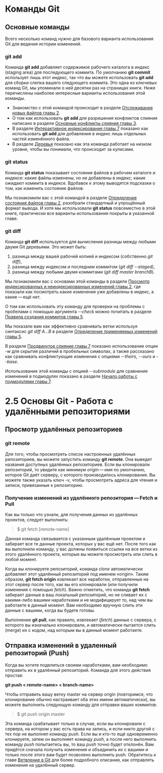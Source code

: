 # Команды Git
## Основные команды
Всего несколько команд нужно для базового варианта использования Git для ведения истории изменений.
### **git add**
Команда **git add** добавляет содержимое рабочего каталога в индекс (staging area) для последующего коммита. По умолчанию **git commit** использует лишь этот индекс, так что вы можете использовать **git add** для сборки слепка вашего следующего коммита.
Это одна из ключевых команд Git, мы упоминали о ней десятки раз на страницах книги. Ниже перечислены наиболее интересные варианты использования этой команды.
* Знакомство с этой командой происходит в разделе [Отслеживание новых файлов главы 2](https://git-scm.com/book/ru/v2/Основы-Git-Запись-изменений-в-репозиторий#r_tracking_files).
* О том как использовать **git add** для разрешения конфликтов слияния написано в разделе [Основные конфликты слияния главы 3](https://git-scm.com/book/ru/v2/Ветвление-в-Git-Основы-ветвления-и-слияния#r_basic_merge_conflicts).
* В разделе [Интерактивное индексирование главы 7](https://git-scm.com/book/ru/v2/Инструменты-Git-Интерактивное-индексирование#r_interactive_staging) показано как использовать **git add** для добавления в индекс лишь отдельных частей изменённого файла.
* В разделе [Деревья](https://git-scm.com/book/ru/v2/Git-изнутри-Объекты-Git#r_tree_objects) показано как эта команда работает на низком уровне, чтобы вы понимали, что происходит за кулисами.
### **git status**
Команда **git status** показывает состояния файлов в рабочем каталоге и индексе: какие файлы изменены, но не добавлены в индекс; какие ожидают коммита в индексе. Вдобавок к этому выводятся подсказки о том, как изменить состояние файлов.

Мы познакомили вас с этой командой в разделе [Определение состояния файлов главы 2](https://git-scm.com/book/ru/v2/Основы-Git-Запись-изменений-в-репозиторий#r_checking_status), разобрали стандартный и упрощённый формат вывода. И хотя мы использовали **git status** повсеместно в этой книге, практически все варианты использования покрыты в указанной главе.

### **git diff**
Команда **git diff** используется для вычисления разницы между любыми двумя Git деревьями. 
Это может быть:
1. разница между вашей рабочей копией и индексом (собственно *git diff*), 
2. разница между индексом и последним коммитом (*git diff --staged*), 
3. разница между любыми двумя коммитами (*git diff master branchB*).

Мы познакомили вас с основами этой команды в разделе [Просмотр индексированных и неиндексированных изменений главы 2](https://git-scm.com/book/ru/v2/Основы-Git-Запись-изменений-в-репозиторий#r_git_diff_staged), где показали как посмотреть какие изменения уже добавлены в индекс, а какие — ещё нет.

О том как использовать эту команду для проверки на проблемы с пробелами с помощью аргумента *--check* можно почитать в разделе [Правила создания коммитов главы 5](https://git-scm.com/book/ru/v2/Распределенный-Git-Участие-в-проекте#r_commit_guidelines).

Мы показали вам как эффективно сравнивать ветки используя синтаксис *git diff A…B* в разделе [Определение применяемых изменений главы 5](https://git-scm.com/book/ru/v2/Распределенный-Git-Сопровождение-проекта#r_what_is_introduced).

В разделе [Продвинутое слияние главы 7](https://git-scm.com/book/ru/v2/Инструменты-Git-Продвинутое-слияние#r_advanced_merging) показано использование опции *-w* для скрытия различий в пробельных символах, а также рассказано как сравнивать конфликтующие изменения с опциями *--theirs*, *--ours* и *--base*.

Использование этой команды с опцией *--submodule* для сравнения изменений в подмодулях показано в разделе [Начало работы с подмодулями главы 7](https://git-scm.com/book/ru/v2/Инструменты-Git-Подмодули#r_starting_submodules).

# 2.5 Основы Git - Работа с удалёнными репозиториями

## Просмотр удалённых репозиториев

### **git remote**
Для того, чтобы просмотреть список настроенных удалённых репозиториев, вы можете запустить команду **git remote**. Она выведет названия доступных удалённых репозиториев. Если вы клонировали репозиторий, то увидите как минимум *origin* — имя по умолчанию, которое Git даёт серверу, с которого производилось клонирование. Вы можете также указать ключ *-v*, чтобы просмотреть адреса для чтения и записи, привязанные к репозиторию.

### Получение изменений из удалённого репозитория — **Fetch** и **Pull**
Как вы только что узнали, для получения данных из удалённых проектов, следует выполнить:

> $ git fetch [remote-name]

Данная команда связывается с указанным удалённым проектом и забирает все те данные проекта, которых у вас ещё нет. После того как вы выполнили команду, у вас должны появиться ссылки на все ветки из этого удалённого проекта, которые вы можете просмотреть или слить в любой момент.

Когда вы клонируете репозиторий, команда *clone* автоматически добавляет этот удалённый репозиторий под именем «origin». Таким образом, **git fetch origin** извлекает все наработки, отправленные на этот сервер после того, как вы его клонировали (или получили изменения с помощью *fetch*). Важно отметить, что команда **git fetch** забирает данные в ваш локальный репозиторий, но не сливает их с какими-либо вашими наработками и не модифицирует то, над чем вы работаете в данный момент. Вам необходимо вручную слить эти данные с вашими, когда вы будете готовы.

Выполнение **git pull**, как правило, извлекает (*fetch*) данные с сервера, с которого вы изначально клонировали, и автоматически пытается слить (merge) их с кодом, над которым вы в данный момент работаете.

## Отправка изменений в удаленный репозиторий (Push)
Когда вы хотите поделиться своими наработками, вам необходимо отправить их в удалённый репозиторий. Команда для этого действия простая: 

**git push < remote-name> < branch-name>** 

Чтобы отправить вашу ветку master на сервер origin (повторимся, что клонирование обычно настраивает оба этих имени автоматически), вы можете выполнить следующую команду для отправки ваших коммитов:

> $ git push origin master

Эта команда срабатывает только в случае, если вы клонировали с сервера, на котором у вас есть права на запись, и если никто другой с тех пор не выполнял команду *push*. Если вы и кто-то ещё одновременно клонируете, затем он выполняет команду *push*, а после него выполнить команду *push* попытаетесь вы, то ваш *push* точно будет отклонён. Вам придётся сначала получить изменения и объединить их с вашими и только после этого вам будет позволено выполнить push. Обратитесь к главе [Ветвление в Git](https://git-scm.com/book/ru/v2/Ветвление-в-Git-О-ветвлении-в-двух-словах#ch03-git-branching) для более подробного описания, как отправлять изменения на удалённый сервер.